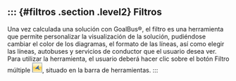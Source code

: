 ::: {#filtros .section .level2}
Filtros
-------

Una vez calculada una solución con GoalBus®, el filtro es una
herramienta que permite personalizar la visualización de la solución,
pudiéndose cambiar el color de los diagramas, el formato de las líneas,
así como elegir las líneas, autobuses y servicios de conductor que el
usuario desea ver. Para utilizar la herramienta, el usuario deberá hacer
clic sobre el botón Filtro múltiple ![](../media/file288.png), situado
en la barra de herramientas.
:::
